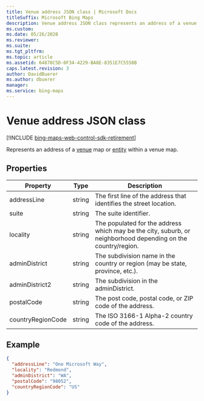 ```yaml
---
title: Venue address JSON class | Microsoft Docs
titleSuffix: Microsoft Bing Maps
description: Venue address JSON class represents an address of a venue map or entity within a venue map. Includes Properties and Example.
ms.custom: 
ms.date: 05/26/2020
ms.reviewer: 
ms.suite: 
ms.tgt_pltfrm: 
ms.topic: article
ms.assetid: 64878C5D-0F34-4229-BA8E-8351E7C5558B
caps.latest.revision: 3
author: DavidBuerer
ms.author: dbuerer
manager: 
ms.service: bing-maps
---
```


# Venue address JSON class

[!INCLUDE [bing-maps-web-control-sdk-retirement](../../includes/bing-maps-web-control-sdk-retirement.md)]

Represents an address of a [venue] map or [entity] within a venue map.

## Properties

| Property          | Type   | Description |
|-------------------|--------|-------------|
| addressLine       | string | The first line of the address that identifies the street location. |
| suite             | string | The suite identifier. |
| locality          | string | The populated for the address which may be the city, suburb, or neighborhood depending on the country/region. |
| adminDistrict     | string | The subdivision name in the country or region (may be state, province, etc.). |
| adminDistrict2    | string | The subdivision in the adminDistrict. |
| postalCode        | string | The post code, postal code, or ZIP code of the address. |
| countryRegionCode | string | The ISO 3166-1 Alpha-2 country code of the address. |

## Example

```json
{
  "addressLine": "One Microsoft Way",
  "locality": "Redmond",
  "adminDistrict": "WA",
  "postalCode": "98052",
  "countryRegionCode": "US"
}
```

[venue]: venue.md
[entity]: entity.md

